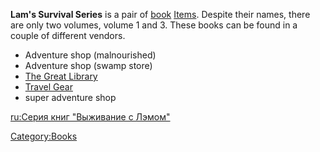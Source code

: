 **Lam's Survival Series** is a pair of [book](Lore_Books.md "wikilink")
[Items](Items.md "wikilink"). Despite their names, there are only two
volumes, volume 1 and 3. These books can be found in a couple of
different vendors.

- Adventure shop (malnourished)
- Adventure shop (swamp store)
- [The Great Library](The_Great_Library.md "wikilink")
- [Travel Gear](Travel_Gear.md "wikilink")
- super adventure shop

[ru:Серия книг "Выживание с
Лэмом"](ru:Серия_книг_"Выживание_с_Лэмом" "wikilink")

[Category:Books](Category:Books "wikilink")
